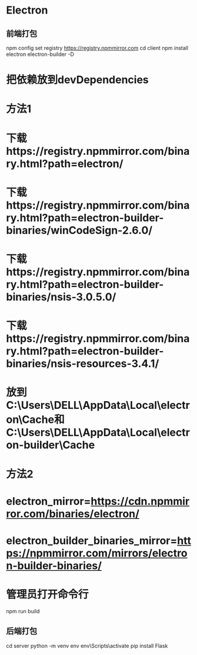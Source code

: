 # Electron

## 前端打包
npm config set registry https://registry.npmmirror.com
cd client
npm install electron electron-builder -D
# 把依赖放到devDependencies
# 方法1
# 下载https://registry.npmmirror.com/binary.html?path=electron/
# 下载https://registry.npmmirror.com/binary.html?path=electron-builder-binaries/winCodeSign-2.6.0/
# 下载https://registry.npmmirror.com/binary.html?path=electron-builder-binaries/nsis-3.0.5.0/
# 下载https://registry.npmmirror.com/binary.html?path=electron-builder-binaries/nsis-resources-3.4.1/
# 放到C:\Users\DELL\AppData\Local\electron\Cache和C:\Users\DELL\AppData\Local\electron-builder\Cache
# 方法2
# electron_mirror=https://cdn.npmmirror.com/binaries/electron/
# electron_builder_binaries_mirror=https://npmmirror.com/mirrors/electron-builder-binaries/
# 管理员打开命令行
npm run build

## 后端打包
cd server
python -m venv env
env\Scripts\activate
pip install Flask